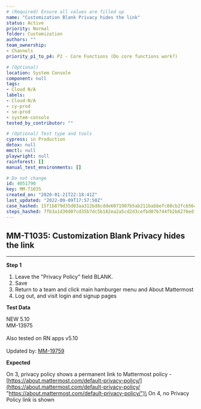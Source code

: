 ```yaml
---
# (Required) Ensure all values are filled up
name: "Customization Blank Privacy hides the link"
status: Active
priority: Normal
folder: Customization
authors: ""
team_ownership:
- Channels
priority_p1_to_p4: P2 - Core Functions (Do core functions work?)

# (Optional)
location: System Console
component: null
tags:
- Cloud N/A
labels:
- Cloud-N/A
- cy-prod
- se-prod
- system-console
tested_by_contributor: ""

# (Optional) Test type and tools
cypress: in Production
detox: null
mmctl: null
playwright: null
rainforest: []
manual_test_environments: []

# Do not change
id: 4051790
key: MM-T1035
created_on: "2020-01-21T22:18:41Z"
last_updated: "2022-09-09T17:57:50Z"
case_hashed: 15f1b879d35d03aa312bd8cdde6071907b5ab211babbefc08cb2fcb56454986d89602757c89fa8c79efb936db3f8cc0f
steps_hashed: 7fb3a1d30d07cd35b7dc5b182ea2a5cd2d3cefbd07b744fb2b6276edf04923c3fb97b5523dfb5b683feb327c5f06402a
---
```


<!-- (Auto-generated) Based on frontmatter's "key" and "name" -->

## MM-T1035: Customization Blank Privacy hides the link

---

**Step 1**

1. Leave the "Privacy Policy" field BLANK.
2. Save
3. Return to a team and click main hamburger menu and About Mattermost
4. Log out, and visit login and signup pages

**Test Data**

NEW 5.10\
MM-13975\
\
Also tested on RN apps v5.10\
\
Updated by: [MM-19759](https://mattermost.atlassian.net/browse/MM-19759)

**Expected**

On 3, privacy policy shows a permanent link to Mattermost policy - [https://about.mattermost.com/default-privacy-policy/](https://about.mattermost.com/default-privacy-policy/ "https://about.mattermost.com/default-privacy-policy/")\
On 4, no Privacy Policy link is shown
